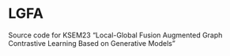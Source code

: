 # LGFA
Source code for KSEM23 “Local-Global Fusion Augmented Graph Contrastive Learning Based on Generative Models”
